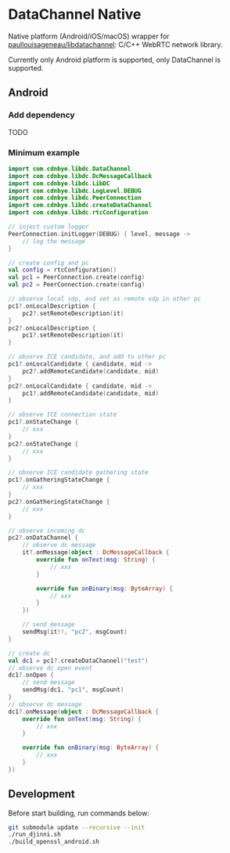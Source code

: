 # DataChannel Native

Native platform (Android/iOS/macOS) wrapper for [paullouisageneau/libdatachannel](https://github.com/paullouisageneau/libdatachannel): C/C++ WebRTC network library.

Currently only Android platform is supported, only DataChannel is supported.

## Android

### Add dependency

TODO

### Minimum example

```kotlin
import com.cdnbye.libdc.DataChannel
import com.cdnbye.libdc.DcMessageCallback
import com.cdnbye.libdc.LibDC
import com.cdnbye.libdc.LogLevel.DEBUG
import com.cdnbye.libdc.PeerConnection
import com.cdnbye.libdc.createDataChannel
import com.cdnbye.libdc.rtcConfiguration

// inject custom logger
PeerConnection.initLogger(DEBUG) { level, message ->
    // log the message
}

// create config and pc
val config = rtcConfiguration()
val pc1 = PeerConnection.create(config)
val pc2 = PeerConnection.create(config)

// observe local sdp, and set as remote sdp in other pc
pc1?.onLocalDescription {
    pc2?.setRemoteDescription(it)
}
pc2?.onLocalDescription {
    pc1?.setRemoteDescription(it)
}

// observe ICE candidate, and add to other pc
pc1?.onLocalCandidate { candidate, mid ->
    pc2?.addRemoteCandidate(candidate, mid)
}
pc2?.onLocalCandidate { candidate, mid ->
    pc1?.addRemoteCandidate(candidate, mid)
}

// observe ICE connection state
pc1?.onStateChange {
    // xxx
}
pc2?.onStateChange {
    // xxx
}

// observe ICE candidate gathering state
pc1?.onGatheringStateChange {
    // xxx
}
pc2?.onGatheringStateChange {
    // xxx
}

// observe incoming dc
pc2?.onDataChannel {
    // observe dc message
    it?.onMessage(object : DcMessageCallback {
        override fun onText(msg: String) {
            // xxx
        }

        override fun onBinary(msg: ByteArray) {
            // xxx
        }
    })

    // send message
    sendMsg(it!!, "pc2", msgCount)
}

// create dc
val dc1 = pc1?.createDataChannel("test")
// observe dc open event
dc1?.onOpen {
    // send message
    sendMsg(dc1, "pc1", msgCount)
}
// observe dc message
dc1?.onMessage(object : DcMessageCallback {
    override fun onText(msg: String) {
        // xxx
    }

    override fun onBinary(msg: ByteArray) {
        // xxx
    }
})
```

## Development

Before start building, run commands below:

```bash
git submodule update --recursive --init
./run_djinni.sh
./build_openssl_android.sh
```

